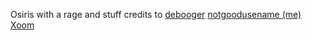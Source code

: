 Osiris with a rage and stuff
credits to
[debooger](https://github.com/debooga)
[notgoodusename (me)](https://github.com/notgoodusename)
[Xoom](https://github.com/Xoom7573)